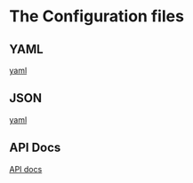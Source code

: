 # The Configuration files

## YAML

[yaml](yaml)

## JSON

[yaml](json)

## API Docs
[API docs](api)

